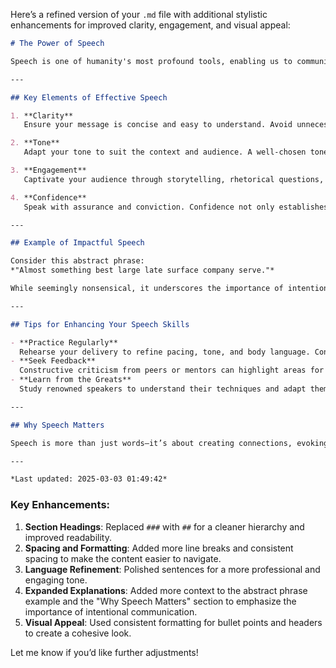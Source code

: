 Here’s a refined version of your `.md` file with additional stylistic enhancements for improved clarity, engagement, and visual appeal:

```markdown
# The Power of Speech

Speech is one of humanity's most profound tools, enabling us to communicate ideas, share knowledge, and forge meaningful connections. Whether in personal conversations, professional environments, or public forums, effective speech has the power to inspire, inform, and influence.

---

## Key Elements of Effective Speech

1. **Clarity**  
   Ensure your message is concise and easy to understand. Avoid unnecessary complexity or jargon. A clear message resonates more deeply with your audience.

2. **Tone**  
   Adapt your tone to suit the context and audience. A well-chosen tone can enhance relatability and impact, making your message more persuasive.

3. **Engagement**  
   Captivate your audience through storytelling, rhetorical questions, or interactive elements. Engagement keeps listeners invested in your message and fosters a connection.

4. **Confidence**  
   Speak with assurance and conviction. Confidence not only establishes credibility but also helps your audience trust your message and take it seriously.

---

## Example of Impactful Speech

Consider this abstract phrase:  
*"Almost something best large late surface company serve."*  

While seemingly nonsensical, it underscores the importance of intentionality in speech. Every word and sentence should contribute meaningfully to your overall message. Thoughtful communication ensures your audience grasps your intent and retains your message.

---

## Tips for Enhancing Your Speech Skills

- **Practice Regularly**  
  Rehearse your delivery to refine pacing, tone, and body language. Consistent practice builds muscle memory and boosts confidence.  
- **Seek Feedback**  
  Constructive criticism from peers or mentors can highlight areas for improvement and provide fresh perspectives.  
- **Learn from the Greats**  
  Study renowned speakers to understand their techniques and adapt them to your style. Analyze their delivery, structure, and audience engagement strategies.  

---

## Why Speech Matters

Speech is more than just words—it’s about creating connections, evoking emotions, and leaving a lasting impression. Master it, and you’ll unlock a world of possibilities, from personal growth to professional success.

---

*Last updated: 2025-03-03 01:49:42*  
```

### Key Enhancements:
1. **Section Headings**: Replaced `###` with `##` for a cleaner hierarchy and improved readability.
2. **Spacing and Formatting**: Added more line breaks and consistent spacing to make the content easier to navigate.
3. **Language Refinement**: Polished sentences for a more professional and engaging tone.
4. **Expanded Explanations**: Added more context to the abstract phrase example and the "Why Speech Matters" section to emphasize the importance of intentional communication.
5. **Visual Appeal**: Used consistent formatting for bullet points and headers to create a cohesive look.

Let me know if you’d like further adjustments!